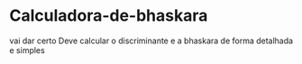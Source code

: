 # Calculadora-de-bhaskara
vai dar certo
Deve calcular o discriminante e a bhaskara de forma detalhada e simples
